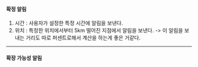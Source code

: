 #### 확정 알림
 1. 시간 : 사용자가 설정한 특정 시간에 알림을 보낸다.
 2. 위치  : 특정한 위치에서부터 5km 떨어진 지점에서 알림을 보낸다.
	 -> 이 알림을 보내는 거리도 따로 퍼센트로해서 계산을 하는게 좋은 거같다.
---
#### 확장 가능성 알림
